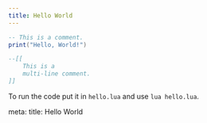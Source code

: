 ```yaml
---
title: Hello World
---
```


```lua
-- This is a comment.
print("Hello, World!")

--[[
    This is a
    multi-line comment.
]]
```

To run the code put it in `hello.lua` and use `lua hello.lua`.

<route lang="yaml">
meta:
  title: Hello World
</route>
